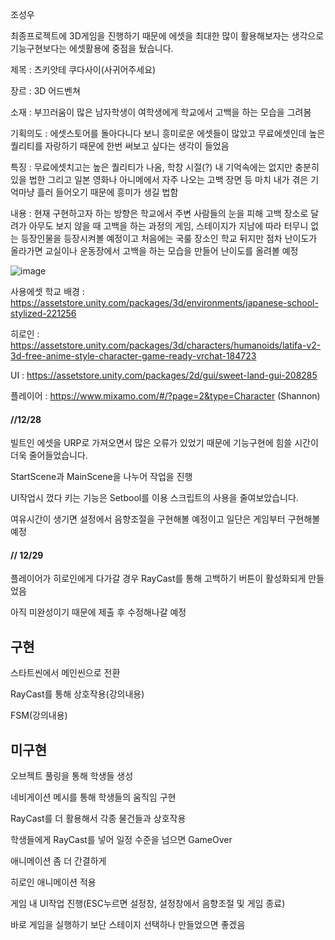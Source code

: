 조성우

최종프로젝트에 3D게임을 진행하기 때문에 에셋을 최대한 많이 활용해보자는 생각으로 기능구현보다는 에셋활용에 중점을 뒀습니다.

제목 :
츠키앗테 쿠다사이(사귀어주세요)

장르 :
3D 어드벤쳐

소재 :
부끄러움이 많은 남자학생이 여학생에게 학교에서 고백을 하는 모습을 그려봄

기획의도 :
에셋스토어를 돌아다니다 보니 흥미로운 에셋들이 많았고 무료에셋인데 높은 퀄리티를 자랑하기 때문에 한번 써보고 싶다는 생각이 들었음

특징 :
무료에셋치고는 높은 퀄리티가 나옴, 학창 시절(?) 내 기억속에는 없지만 충분히 있을 법한 그리고 일본 영화나 아니메에서 자주 나오는 고백 장면 등 마치 내가 겪은 기억마냥 흘러 들어오기 때문에 흥미가 생길 법함

내용 :
현재 구현하고자 하는 방향은 학교에서 주변 사람들의 눈을 피해 고백 장소로 달려가 아무도 보지 않을 때 고백을 하는 과정의 게임, 스테이지가 지남에 따라 터무니 없는 등장인물을 등장시켜볼 예정이고 처음에는 국룰 장소인 학교 뒤지만 점차 난이도가 올라가면 교실이나 운동장에서 고백을 하는 모습을 만들어 난이도를 올려볼 예정

![image](https://github.com/chomuscleguy/AdvancedAssignment/assets/145965718/0ce279a2-a8a1-43e4-bc61-fe8a253b5c5c)

사용에셋
학교 배경 : https://assetstore.unity.com/packages/3d/environments/japanese-school-stylized-221256

히로인 : https://assetstore.unity.com/packages/3d/characters/humanoids/latifa-v2-3d-free-anime-style-character-game-ready-vrchat-184723

UI : https://assetstore.unity.com/packages/2d/gui/sweet-land-gui-208285

플레이어 : https://www.mixamo.com/#/?page=2&type=Character (Shannon)

#### //12/28

빌트인 에셋을 URP로 가져오면서 많은 오류가 있었기 때문에 기능구현에 힘쓸 시간이 더욱 줄어들었습니다.

StartScene과 MainScene을 나누어 작업을 진행

UI작업시 껐다 키는 기능은 Setbool를 이용 스크립트의 사용을 줄여보았습니다.

여유시간이 생기면 설정에서 음향조절을 구현해볼 예정이고 일단은 게임부터 구현해볼 예정

#### // 12/29

플레이어가 히로인에게 다가갈 경우 RayCast를 통해 고백하기 버튼이 활성화되게 만들었음

아직 미완성이기 때문에 제출 후 수정해나갈 예정

## 구현

스타트씬에서 메인씬으로 전환

RayCast를 통해 상호작용(강의내용)

FSM(강의내용)

## 미구현

오브젝트 풀링을 통해 학생들 생성

네비게이션 메시를 통해 학생들의 움직임 구현

RayCast를 더 활용해서 각종 물건들과 상호작용

학생들에게 RayCast를 넣어 일정 수준을 넘으면 GameOver

애니메이션 좀 더 간결하게

히로인 애니메이션 적용

게임 내 UI작업 진행(ESC누르면 설정창, 설정창에서 음향조절 및 게임 종료)

바로 게임을 실행하기 보단 스테이지 선택하나 만들었으면 좋겠음

